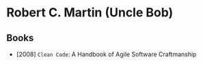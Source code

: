 # Robert C. Martin (Uncle Bob)

## Books

- [2008] `Clean Code`: A Handbook of Agile Software Craftmanship
